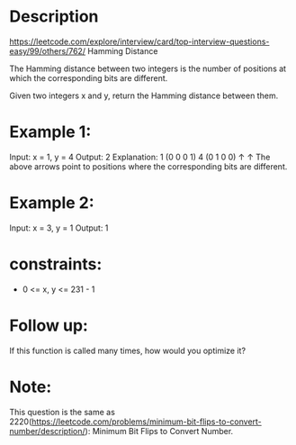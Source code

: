 # Description
  https://leetcode.com/explore/interview/card/top-interview-questions-easy/99/others/762/
  Hamming Distance

  The Hamming distance between two integers is the number of positions at which the corresponding bits are different.

  Given two integers x and y, return the Hamming distance between them.

# Example 1:
Input: x = 1, y = 4
Output: 2
Explanation:
1   (0 0 0 1)
4   (0 1 0 0)
       ↑   ↑
The above arrows point to positions where the corresponding bits are different.

# Example 2:
Input: x = 3, y = 1
Output: 1

# constraints:
  - 0 <= x, y <= 231 - 1

# Follow up:
If this function is called many times, how would you optimize it?

# Note:
This question is the same as 2220(https://leetcode.com/problems/minimum-bit-flips-to-convert-number/description/): Minimum Bit Flips to Convert Number.
